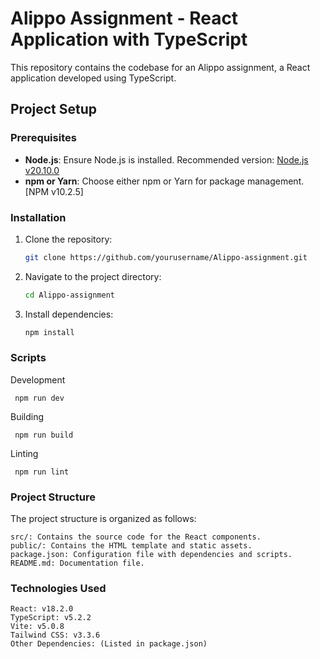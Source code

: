 # Alippo Assignment - React Application with TypeScript

This repository contains the codebase for an Alippo assignment, a React application developed using TypeScript.

## Project Setup

### Prerequisites
- **Node.js**: Ensure Node.js is installed. Recommended version: [Node.js v20.10.0](https://nodejs.org/)
- **npm or Yarn**: Choose either npm or Yarn for package management. [NPM v10.2.5]

### Installation
1. Clone the repository:
   ```bash
   git clone https://github.com/yourusername/Alippo-assignment.git

2. Navigate to the project directory:
   ```bash
   cd Alippo-assignment

3. Install dependencies:
   ```bash
   npm install   

### Scripts
Development

     npm run dev
     
Building

     npm run build

Linting

     npm run lint

### Project Structure
The project structure is organized as follows:

    src/: Contains the source code for the React components.
    public/: Contains the HTML template and static assets.
    package.json: Configuration file with dependencies and scripts.
    README.md: Documentation file.

### Technologies Used

    React: v18.2.0
    TypeScript: v5.2.2
    Vite: v5.0.8
    Tailwind CSS: v3.3.6
    Other Dependencies: (Listed in package.json)
